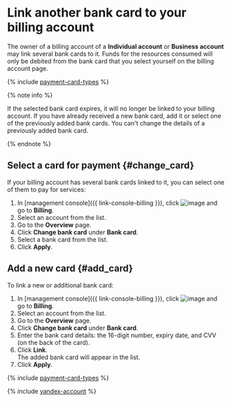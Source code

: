 # Link another bank card to your billing account

The owner of a billing account of a **Individual account** or **Business account** may link several bank cards to it.
Funds for the resources consumed will only be debited from the bank card that you select yourself on the billing account page.

{% include [payment-card-types](../_includes/payment-card-types.md) %}

{% note info %}

If the selected bank card expires, it will no longer be linked to your billing account. If you have already received a new bank card, add it or select one of the previously added bank cards. You can't change the details of a previously added bank card.

{% endnote %}

## Select a card for payment {#change_card}

If your billing account has several bank cards linked to it, you can select one of them to pay for services:

1. In [management console]({{ link-console-billing }}), click ![image](../../_assets/ugly-sandwich.svg) and go to **Billing**.
2. Select an account from the list.
1. Go to the **Overview** page.
1. Click **Change bank card** under **Bank card**.
1. Select a bank card from the list.
1. Click **Apply**.

## Add a new card {#add_card}

To link a new or additional bank card:

1. In [management console]({{ link-console-billing }}), click ![image](../../_assets/ugly-sandwich.svg) and go to **Billing**.
2. Select an account from the list.
1. Go to the **Overview** page.
1. Click **Change bank card** under **Bank card**.
1. Enter the bank card details: the 16-digit number, expiry date, and CVV (on the back of the card).
1. Click **Link**.<br/>The added bank card will appear in the list.
1. Click **Apply**.

{% include [payment-card-types](../_includes/payment-card-types.md) %}

{% include [yandex-account](../_includes/payment-card-validation.md) %}

